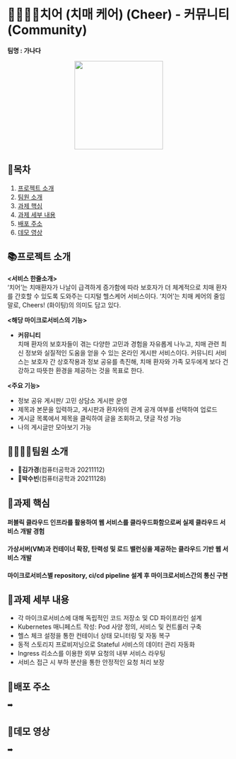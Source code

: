 # 🧀👩🏻‍⚕️치어 (치매 케어) (Cheer) - 커뮤니티 (Community)
<b> 팀명 : 가나다</b>
<p align="center">
  <img src="https://user-images.githubusercontent.com/80445246/245830427-cdd7d976-233b-4f13-bf4c-a9599c9999d8.png" style="width:200px; height:200px">
 </p>

## 📖목차
1. [프로젝트 소개](#프로젝트-소개)
2. [팀원 소개](#팀원-소개)
3. [과제 핵심](#과제-핵심)
4. [과제 세부 내용](#과제-세부-내용)
5. [배포 주소](#배포-주소)
6. [데모 영상](#데모-영상)

## 📚프로젝트 소개
<b><서비스 한줄소개></b> <br>
‘치어’는 치매환자가 나날이 급격하게 증가함에 따라 보호자가 더 체계적으로 치매 환자를 간호할 수 있도록 도와주는 디지털 헬스케어 서비스이다. ‘치어’는 치매 케어의 줄임말로, Cheers! (화이팅)의 의미도 담고 있다.

<b><해당 마이크로서비스의 기능></b> <br>
- <b>커뮤니티</b> <br>
치매 환자의 보호자들이 겪는 다양한 고민과 경험을 자유롭게 나누고, 치매 관련 최신 정보와 실질적인 도움을 얻을 수 있는 온라인 게시판 서비스이다. 커뮤니티 서비스는 보호자 간 상호작용과 정보 공유를 촉진해, 치매 환자와 가족 모두에게 보다 건강하고 따뜻한 환경을 제공하는 것을 목표로 한다.

<b><주요 기능></b> <br>
- 정보 공유 게시판/ 고민 상담소 게시판 운영
- 제목과 본문을 입력하고, 게시판과 환자와의 관계 공개 여부를 선택하여 업로드
- 게시글 목록에서 제목을 클릭하여 글을 조회하고, 댓글 작성 가능
- 나의 게시글만 모아보기 가능

## 👨‍👩‍👧‍👦팀원 소개
- <b>🌷김가경</b>(컴퓨터공학과 20211112) <br>
- <b>🌷박수빈</b>(컴퓨터공학과 20211128) <br>
  
## 🧩과제 핵심
#### 퍼블릭 클라우드 인프라를 활용하여 웹 서비스를 클라우드화함으로써 실제 클라우드 서비스 개발 경험
#### 가상서버(VM)과 컨테이너 확장, 탄력성 및 로드 밸런싱을 제공하는 클라우드 기반 웹 서비스 개발
#### 마이크로서비스별 repository, ci/cd pipeline 설계 후 마이크로서비스간의 통신 구현

## 🦋과제 세부 내용
- 각 마이크로서비스에 대해 독립적인 코드 저장소 및 CD 파이프라인 설계
- Kubernetes 매니페스트 작성: Pod 사양 정의, 서비스 및 컨트롤러 구축
- 헬스 체크 설정을 통한 컨테이너 상태 모니터링 및 자동 복구
- 동적 스토리지 프로비저닝으로 Stateful 서비스의 데이터 관리 자동화
- Ingress 리소스를 이용한 외부 요청의 내부 서비스 라우팅
- 서비스 접근 시 부하 분산을 통한 안정적인 요청 처리 보장

## 🔎배포 주소
➡️ 
  
## 🔗데모 영상
➡️

  
